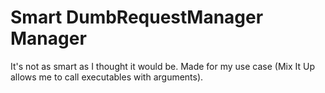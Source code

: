 # Smart DumbRequestManager Manager

It's not as smart as I thought it would be. Made for my use case (Mix It Up allows me to call executables with arguments). 